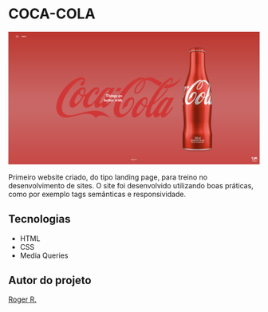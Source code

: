 # COCA-COLA

![](./imagens/coca-cola-preview.png)

Primeiro website criado, do tipo landing page, para treino no desenvolvimento de sites.
O site foi desenvolvido utilizando boas práticas, como por exemplo tags semânticas e responsividade.
 
 ## Tecnologias 
 * HTML
 * CSS
 * Media Queries

 ## Autor do projeto
 [Roger R.](https://www.linkedin.com/in/roger-r-de-oliveira-890923353/)